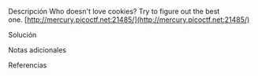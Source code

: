 Descripción
	Who doesn't love cookies? Try to figure out the best one. [http://mercury.picoctf.net:21485/](http://mercury.picoctf.net:21485/)
	
Solución
	
	
Notas adicionales
	
	
Referencias
	
	